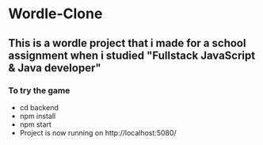 # Wordle-Clone

## This is a wordle project that i made for a school assignment when i studied "Fullstack JavaScript & Java developer"

### **To try the game**

- cd backend
- npm install
- npm start
- Project is now running on http://localhost:5080/
